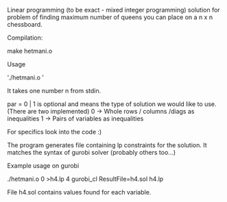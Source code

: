 Linear programming (to be exact - mixed integer programming) solution for problem of finding maximum number of queens 
you can place on a n x n chessboard.

Compilation:

make hetmani.o

Usage 

'./hetmani.o <par>'

It takes one number n from stdin.

par = 0 | 1 is optional  and means the type of solution we would like to use. (There are two implemented)
0 -> Whole rows / columns /diags as inequalities
1 -> Pairs of variables as inequalities

For specifics look into the code :)


The program generates file containing lp constraints for the solution.
It matches the syntax of gurobi solver (probably others too...)

Example usage on gurobi 

./hetmani.o 0 >h4.lp
4
gurobi_cl ResultFile=h4.sol h4.lp

File h4.sol contains values found for each variable.
